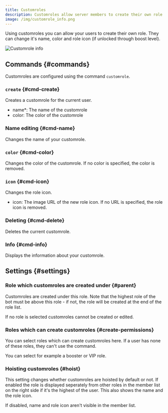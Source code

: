 ```yaml
---
title: Customroles
description: Customroles allow server members to create their own role and modify it to their liking.
image: /img/customrole_info.png
---
```


Using customroles you can allow your users to create their own role. They can change it's name, color and role icon (if unlocked through boost level).

![Customrole info](/img/customrole_info.png)

## Commands {#commands}

Customroles are configured using the command `customrole`.

### `create` {#cmd-create}

Creates a customrole for the current user.

- name*: The name of the customrole
- color: The color of the customrole

### Name editing {#cmd-name}

<Command name="customrole name" slash="name:New name" message="<New name>"></Command>

Changes the name of your customrole.

### `color` {#cmd-color}

<Command name="customrole color" slash="color:New color" message="<New color>"></Command>

Changes the color of the customrole. If no color is specified, the color is removed.

### `icon` {#cmd-icon}

Changes the role icon.

- icon: The image URL of the new role icon. If no URL is specified, the role icon is removed.

### Deleting {#cmd-delete}

<Command name="customrole delete"></Command>

Deletes the current customrole.

### Info {#cmd-info}

<Command name="customrole info"></Command>

Displays the information about your customrole.

## Settings {#settings}

### Role which customroles are created under {#parent}

Customroles are created under this role. Note that the highest role of the bot must be above this role - if not, the role will be created at the end of the role list.

If no role is selected customroles cannot be created or edited.

### Roles which can create customroles {#create-permissions}

You can select roles which can create customroles here. If a user has none of these roles, they can't use the command.

You can select for example a booster or VIP role.

### Hoisting customroles {#hoist}

This setting changes whether customroles are hoisted by default or not. If enabled the role is displayed seperately from other roles in the member list on the right side if it's the highest of the user. This also shows the name and the role icon.

If disabled, name and role icon aren't visible in the member list.
